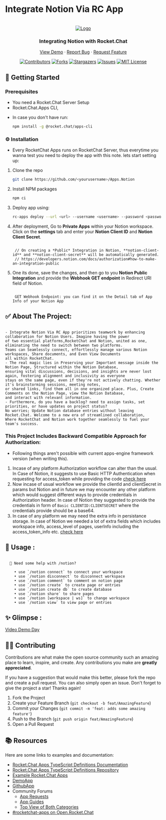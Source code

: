 # Integrate Notion Via RC App

<!-- PROJECT LOGO -->
<br />
<div align="center">
  <a href="https://github.com/RocketChat/Apps.Notion">
    <img src="https://github.com/RocketChat/Apps.Notion/assets/65061890/3923c50d-015b-4974-9ab8-098208030091" alt="Logo">
  </a>

  <h3 align="center">Integrating Notion with Rocket.Chat</h3>

  <p align="center">
    <a href="https://github.com/RocketChat/Apps.Notion">View Demo</a>
    ·
    <a href="https://github.com/RocketChat/Apps.Notion/issues">Report Bug</a>
    ·
    <a href="https://github.com/RocketChat/Apps.Notion/issues">Request Feature</a>
  </p>
</div>

<div align="center">

[![Contributors][contributors-shield]][contributors-url]
[![Forks][forks-shield]][forks-url]
[![Stargazers][stars-shield]][stars-url]
[![Issues][issues-shield]][issues-url]
[![MIT License][license-shield]][license-url]

</div>

## 📜 Getting Started

### Prerequisites

-   You need a Rocket.Chat Server Setup
-   Rocket.Chat.Apps CLI,

*   In case you don't have run:
    ```sh
    npm install -g @rocket.chat/apps-cli
    ```

### ⚙️ Installation

-   Every RocketChat Apps runs on RocketChat Server, thus everytime you wanna test you need to deploy the app with this note. lets start setting up:

1. Clone the repo
    ```sh
    git clone https://github.com/<yourusername>/Apps.Notion
    ```
2. Install NPM packages
    ```sh
    npm ci
    ```
3. Deploy app using:

    ```sh
    rc-apps deploy --url <url> --username <username> --password <password>
    ```

4. After deployment, Go to **Private Apps** within your Notion workspace. Click on the **settings** tab and enter your **Notion Client ID** and **Notion Client Secret**.
    ```

     // On creating a *Public* Integration in Notion, **notion-client-id** and **notion-client-secret** will be automatically generated.
     // https://developers.notion.com/docs/authorization#how-to-make-an-integration-public

    ```

5. One its done, save the changes, and then go to you **Notion Public Integration** and provide the **Webhook GET endpoint** in Redirect URI field of Notion.
    ```

     GET Webhook Endpoint: you can find it on the Detail tab of App Info of your Notion App

    ```

<!-- ABOUT THE PROJECT -->

## ✅ About The Project:

```

- Integrate Notion Via RC App prioritizes teamwork by enhancing collaboration for Notion Users. Imagine having the power
of two essential platforms,RocketChat and Notion, united as one, eliminating the need to switch between two platforms.
Teams can Seamlessly connect, effortlessly manage various Notion workspaces, Share documents, and Even View Documents
all within RocketChat.
- The real magic lies in Preserving your Important message inside the Notion Page, Structured within the Notion Database,
ensuring vital discussions, decisions, and insights are never lost again, fostering alignment and inclusivity as everyone
stays on the same page, even if they're not actively chatting. Whether it's brainstorming sessions, meeting notes,
or shared links, find them all in one organized place. Plus, Create Comments on the Notion Page, view the Notion Database,
and interact with relevant information.
- Furthermore, do you have a backlog? need to assign tasks, set priorities, or have updates on project status?
No worries; Update Notion database entries without leaving Rocket.Chat. Welcome to a new era of streamlined collaboration,
Where RocketChat and Notion work together seamlessly to fuel your team's success.

```

### This Project Includes Backward Compatible Approach for Authorization:

-   Following things aren't possible with current apps-engine framework version (when writing this).

1.  Incase of any platform Authorization workflow can alter than the usual. In Case of Notion, it suggests to use Basic HTTP Authentication when requesting for access_token while providing the code [check here](https://developers.notion.com/docs/authorization#step-3-the-integration-sends-the-code-in-a-post-request-to-the-notion-api)
2.  Now incase of usual workflow we provide the clientId and clientSecret in params but Notion and in future we may encounter any other platform which would suggest different ways to provide credentials in Authorization header. In case of Notion they suggested to provide the credentials in form of `Basic CLIENTID:CLIENTSECRET` where the credentials provide should be a base64.
3.  In case of any platform we may need the extra info in persistance storage. In case of Notion we needed a lot of extra fields which includes workspace info, access_level of pages, userInfo including the access_token_info etc. [check here](https://developers.notion.com/docs/authorization#step-4-notion-responds-with-an-access_token-and-some-additional-information)

## :rocket: Usage :

```

  👋 Need some help with /notion?

    • use `/notion connect` to connect your workspace
    • use `/notion disconnect` to disconnect workspace
    • use `/notion comment` to comment on notion page
    • use `/notion create` to create page or entries
    • use `/notion create db` to create database
    • use `/notion share` to share pages
    • use `/notion [workspace | ws]` to change workspace
    • use `/notion view` to view page or entries

```

## ✨ Glimpse :

[Video Demo Day](https://www.youtube.com/watch?v=G1fZBqy5jp8)

<!-- CONTRIBUTING -->

## 🧑‍💻 Contributing

Contributions are what make the open source community such an amazing place to learn, inspire, and create. Any contributions you make are **greatly appreciated**.

If you have a suggestion that would make this better, please fork the repo and create a pull request. You can also simply open an issue.
Don't forget to give the project a star! Thanks again!

1. Fork the Project
2. Create your Feature Branch (`git checkout -b feat/AmazingFeature`)
3. Commit your Changes (`git commit -m 'feat: adds some amazing feature'`)
4. Push to the Branch (`git push origin feat/AmazingFeature`)
5. Open a Pull Request

## 📚 Resources

Here are some links to examples and documentation:

-   [Rocket.Chat Apps TypeScript Definitions Documentation](https://rocketchat.github.io/Rocket.Chat.Apps-engine/)
-   [Rocket.Chat Apps TypeScript Definitions Repository](https://github.com/RocketChat/Rocket.Chat.Apps-engine)
-   [Example Rocket.Chat Apps](https://github.com/graywolf336/RocketChatApps)
-   [DemoApp](https://github.com/RocketChat/Rocket.Chat.Demo.App)
-   [GithubApp](https://github.com/RocketChat/Apps.Github22)
-   Community Forums
    -   [App Requests](https://forums.rocket.chat/c/rocket-chat-apps/requests)
    -   [App Guides](https://forums.rocket.chat/c/rocket-chat-apps/guides)
    -   [Top View of Both Categories](https://forums.rocket.chat/c/rocket-chat-apps)
-   [#rocketchat-apps on Open.Rocket.Chat](https://open.rocket.chat/channel/rocketchat-apps)

<!-- MARKDOWN LINKS & IMAGES -->
<!-- https://www.markdownguide.org/basic-syntax/#reference-style-links -->

[contributors-shield]: https://img.shields.io/github/contributors/RocketChat/Apps.Notion?style=for-the-badge
[contributors-url]: https://github.com/RocketChat/Apps.Notion/graphs/contributors
[forks-shield]: https://img.shields.io/github/forks/RocketChat/Apps.Notion?style=for-the-badge
[forks-url]: https://github.com/RocketChat/Apps.Notion/network/members
[stars-shield]: https://img.shields.io/github/stars/RocketChat/Apps.Notion?style=for-the-badge
[stars-url]: https://github.com/RocketChat/Apps.Notion/stargazers
[issues-shield]: https://img.shields.io/github/issues/RocketChat/Apps.Notion?style=for-the-badge
[issues-url]: https://github.com/RocketChat/Apps.Notion/issues
[license-shield]: https://img.shields.io/github/license/RocketChat/Apps.Notion?style=for-the-badge
[license-url]: https://github.com/RocketChat/Apps.Notion/blob/master/LICENSE.txt
